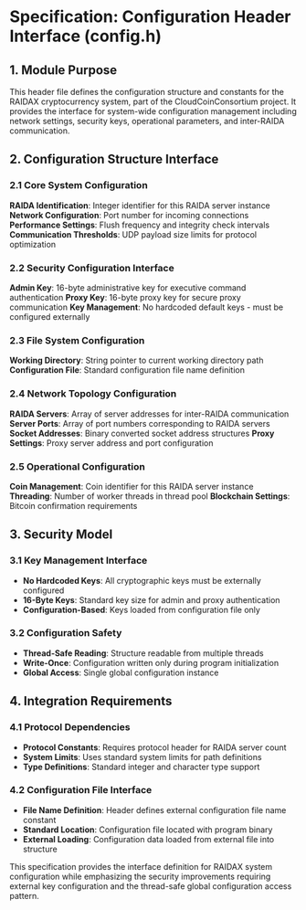 # Specification: Configuration Header Interface (config.h)

## 1. Module Purpose
This header file defines the configuration structure and constants for the RAIDAX cryptocurrency system, part of the CloudCoinConsortium project. It provides the interface for system-wide configuration management including network settings, security keys, operational parameters, and inter-RAIDA communication.

## 2. Configuration Structure Interface

### 2.1 Core System Configuration
**RAIDA Identification**: Integer identifier for this RAIDA server instance
**Network Configuration**: Port number for incoming connections
**Performance Settings**: Flush frequency and integrity check intervals
**Communication Thresholds**: UDP payload size limits for protocol optimization

### 2.2 Security Configuration Interface
**Admin Key**: 16-byte administrative key for executive command authentication
**Proxy Key**: 16-byte proxy key for secure proxy communication
**Key Management**: No hardcoded default keys - must be configured externally

### 2.3 File System Configuration
**Working Directory**: String pointer to current working directory path
**Configuration File**: Standard configuration file name definition

### 2.4 Network Topology Configuration
**RAIDA Servers**: Array of server addresses for inter-RAIDA communication
**Server Ports**: Array of port numbers corresponding to RAIDA servers
**Socket Addresses**: Binary converted socket address structures
**Proxy Settings**: Proxy server address and port configuration

### 2.5 Operational Configuration
**Coin Management**: Coin identifier for this RAIDA server instance
**Threading**: Number of worker threads in thread pool
**Blockchain Settings**: Bitcoin confirmation requirements

## 3. Security Model

### 3.1 Key Management Interface
- **No Hardcoded Keys**: All cryptographic keys must be externally configured
- **16-Byte Keys**: Standard key size for admin and proxy authentication
- **Configuration-Based**: Keys loaded from configuration file only

### 3.2 Configuration Safety
- **Thread-Safe Reading**: Structure readable from multiple threads
- **Write-Once**: Configuration written only during program initialization
- **Global Access**: Single global configuration instance

## 4. Integration Requirements

### 4.1 Protocol Dependencies
- **Protocol Constants**: Requires protocol header for RAIDA server count
- **System Limits**: Uses standard system limits for path definitions
- **Type Definitions**: Standard integer and character type support

### 4.2 Configuration File Interface
- **File Name Definition**: Header defines external configuration file name constant
- **Standard Location**: Configuration file located with program binary
- **External Loading**: Configuration data loaded from external file into structure

This specification provides the interface definition for RAIDAX system configuration while emphasizing the security improvements requiring external key configuration and the thread-safe global configuration access pattern.